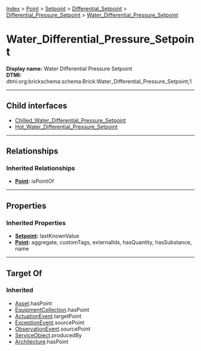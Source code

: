 [Index](../../../../../index.md) > [Point](../../../../Point.md) > [Setpoint](../../../Setpoint.md) > [Differential_Setpoint](../../Differential_Setpoint.md) > [Differential_Pressure_Setpoint](../Differential_Pressure_Setpoint.md) > [Water_Differential_Pressure_Setpoint](#)
# Water_Differential_Pressure_Setpoint

**Display name:** Water Differential Pressure Setpoint<br />
**DTMI:** dtmi:org:brickschema:schema:Brick:Water_Differential_Pressure_Setpoint;1

---

## Child interfaces
* [Chilled_Water_Differential_Pressure_Setpoint](Chilled_Water_Differential_Pressure_Setpoint/Chilled_Water_Differential_Pressure_Setpoint.md)
* [Hot_Water_Differential_Pressure_Setpoint](Hot_Water_Differential_Pressure_Setpoint/Hot_Water_Differential_Pressure_Setpoint.md)

---

## Relationships

### Inherited Relationships
* **[Point](../../../../Point.md):** isPointOf

---

## Properties

### Inherited Properties
* **[Setpoint](../../../Setpoint.md):** lastKnownValue
* **[Point](../../../../Point.md):** aggregate, customTags, externalIds, hasQuantity, hasSubstance, name

---

## Target Of
### Inherited
* [Asset](../../../../../Asset/Asset.md).hasPoint
* [EquipmentCollection](../../../../../Collection/EquipmentCollection.md).hasPoint
* [ActuationEvent](../../../../../Event/PointEvent/ActuationEvent.md).targetPoint
* [ExceptionEvent](../../../../../Event/PointEvent/ExceptionEvent.md).sourcePoint
* [ObservationEvent](../../../../../Event/PointEvent/ObservationEvent.md).sourcePoint
* [ServiceObject](../../../../../Information/ServiceObject/ServiceObject.md).producedBy
* [Architecture](../../../../../Space/Architecture/Architecture.md).hasPoint
